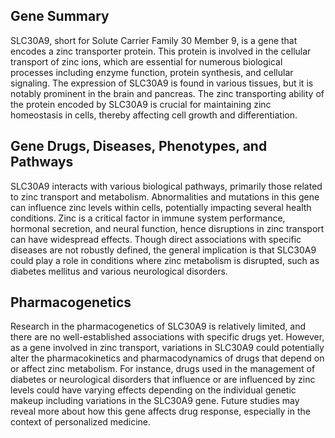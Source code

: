 ## Gene Summary
SLC30A9, short for Solute Carrier Family 30 Member 9, is a gene that encodes a zinc transporter protein. This protein is involved in the cellular transport of zinc ions, which are essential for numerous biological processes including enzyme function, protein synthesis, and cellular signaling. The expression of SLC30A9 is found in various tissues, but it is notably prominent in the brain and pancreas. The zinc transporting ability of the protein encoded by SLC30A9 is crucial for maintaining zinc homeostasis in cells, thereby affecting cell growth and differentiation.

## Gene Drugs, Diseases, Phenotypes, and Pathways
SLC30A9 interacts with various biological pathways, primarily those related to zinc transport and metabolism. Abnormalities and mutations in this gene can influence zinc levels within cells, potentially impacting several health conditions. Zinc is a critical factor in immune system performance, hormonal secretion, and neural function, hence disruptions in zinc transport can have widespread effects. Though direct associations with specific diseases are not robustly defined, the general implication is that SLC30A9 could play a role in conditions where zinc metabolism is disrupted, such as diabetes mellitus and various neurological disorders.

## Pharmacogenetics
Research in the pharmacogenetics of SLC30A9 is relatively limited, and there are no well-established associations with specific drugs yet. However, as a gene involved in zinc transport, variations in SLC30A9 could potentially alter the pharmacokinetics and pharmacodynamics of drugs that depend on or affect zinc metabolism. For instance, drugs used in the management of diabetes or neurological disorders that influence or are influenced by zinc levels could have varying effects depending on the individual genetic makeup including variations in the SLC30A9 gene. Future studies may reveal more about how this gene affects drug response, especially in the context of personalized medicine.